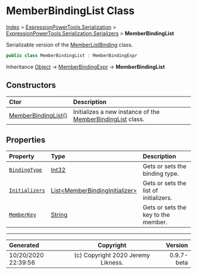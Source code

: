 ﻿# MemberBindingList Class

[Index](../index.md) > [ExpressionPowerTools.Serialization](ExpressionPowerTools.Serialization.a.md) > [ExpressionPowerTools.Serialization.Serializers](ExpressionPowerTools.Serialization.Serializers.n.md) > **MemberBindingList**

Serializable version of the [MemberListBinding](https://docs.microsoft.com/dotnet/api/system.linq.expressions.memberlistbinding) class.

```csharp
public class MemberBindingList : MemberBindingExpr
```

Inheritance [Object](https://docs.microsoft.com/dotnet/api/system.object) → [MemberBindingExpr](ExpressionPowerTools.Serialization.Serializers.MemberBindingExpr.cs.md) → **MemberBindingList**

## Constructors

| Ctor | Description |
| :-- | :-- |
| [MemberBindingList()](ExpressionPowerTools.Serialization.Serializers.MemberBindingList.ctor.md#memberbindinglist) | Initializes a new instance of the [MemberBindingList](ExpressionPowerTools.Serialization.Serializers.MemberBindingList.cs.md) class. |
## Properties

| Property | Type | Description |
| :-- | :-- | :-- |
| [`BindingType`](ExpressionPowerTools.Serialization.Serializers.MemberBindingList.BindingType.prop.md) | [Int32](https://docs.microsoft.com/dotnet/api/system.int32) | Gets or sets the binding type. |
| [`Initializers`](ExpressionPowerTools.Serialization.Serializers.MemberBindingList.Initializers.prop.md) | [List&lt;MemberBindingInitializer>](https://docs.microsoft.com/dotnet/api/system.collections.generic.list-1) | Gets or sets the list of initializers. |
| [`MemberKey`](ExpressionPowerTools.Serialization.Serializers.MemberBindingList.MemberKey.prop.md) | [String](https://docs.microsoft.com/dotnet/api/system.string) | Gets or sets the key to the member. |


---

| Generated | Copyright | Version |
| :-- | :-: | --: |
| 10/20/2020 22:39:56 | (c) Copyright 2020 Jeremy Likness. | 0.9.7-beta |
